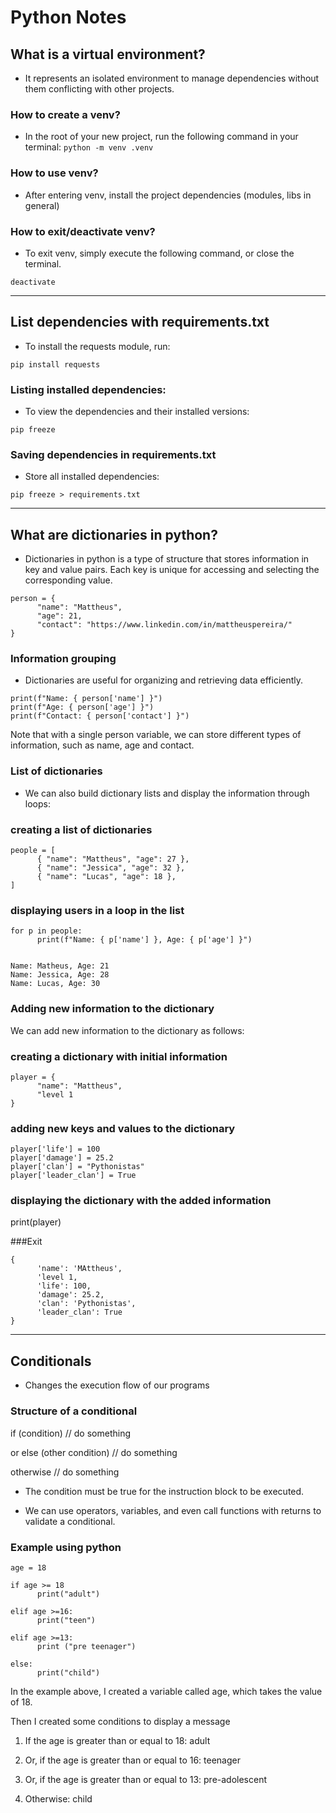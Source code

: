 # Python Notes


## What is a virtual environment?

- It represents an isolated environment to manage dependencies without them conflicting with other projects.


### How to create a venv?

- In the root of your new project, run the following command in your terminal:
```python -m venv .venv```


### How to use venv?

- After entering venv, install the project dependencies (modules, libs in general)


### How to exit/deactivate venv?

- To exit venv, simply execute the following command, or close the terminal.

```deactivate```

___


## List dependencies with requirements.txt

- To install the requests module, run:

```pip install requests```


### Listing installed dependencies:

- To view the dependencies and their installed versions:

```pip freeze```

### Saving dependencies in requirements.txt

- Store all installed dependencies:

```pip freeze > requirements.txt```


___

## What are dictionaries in python?

- Dictionaries in python is a type of structure that stores information in key and value pairs. Each key is unique for accessing and selecting the corresponding value.

```
person = {
      "name": "Mattheus",
      "age": 21,
      "contact": "https://www.linkedin.com/in/mattheuspereira/"
}
```

### Information grouping

- Dictionaries are useful for organizing and retrieving data efficiently.

```
print(f"Name: { person['name'] }")
print(f"Age: { person['age'] }")
print(f"Contact: { person['contact'] }")
```

Note that with a single person variable, we can store different types of information, such as name, age and contact.


### List of dictionaries


- We can also build dictionary lists and display the information through loops:

### creating a list of dictionaries

```
people = [
      { "name": "Mattheus", "age": 27 },
      { "name": "Jessica", "age": 32 },
      { "name": "Lucas", "age": 18 },
]
```

### displaying users in a loop in the list

```
for p in people:
      print(f"Name: { p['name'] }, Age: { p['age'] }")


Name: Matheus, Age: 21
Name: Jessica, Age: 28
Name: Lucas, Age: 30
```


### Adding new information to the dictionary

We can add new information to the dictionary as follows:


### creating a dictionary with initial information

```
player = {
      "name": "Mattheus",
      "level 1
}
```

### adding new keys and values to the dictionary

```
player['life'] = 100
player['damage'] = 25.2
player['clan'] = "Pythonistas"
player['leader_clan'] = True
```

### displaying the dictionary with the added information

print(player)

###Exit

```
{
      'name': 'MAttheus',
      'level 1,
      'life': 100,
      'damage': 25.2,
      'clan': 'Pythonistas',
      'leader_clan': True
}
```

___


## Conditionals

- Changes the execution flow of our programs


### Structure of a conditional

if (condition)
      // do something

or else (other condition)
      // do something

otherwise
      // do something

- The condition must be true for the instruction block to be executed.

- We can use operators, variables, and even call functions with returns to validate a conditional.

### Example using python

```
age = 18

if age >= 18
      print("adult")

elif age >=16:
      print("teen")

elif age >=13:
      print ("pre teenager")

else:
      print("child")
```

In the example above, I created a variable called age, which takes the value of 18.

Then I created some conditions to display a message

1. If the age is greater than or equal to 18: adult

2. Or, if the age is greater than or equal to 16: teenager

3. Or, if the age is greater than or equal to 13: pre-adolescent

4. Otherwise: child